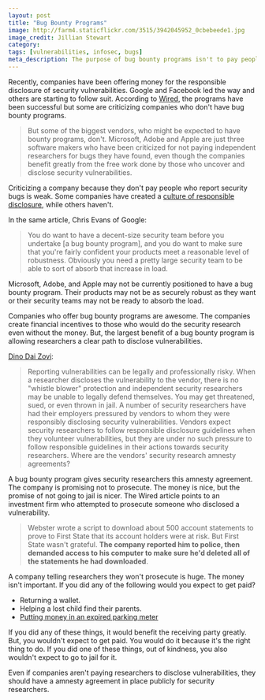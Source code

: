 ```yaml
---
layout: post
title: "Bug Bounty Programs"
image: http://farm4.staticflickr.com/3515/3942045952_0cbebeede1.jpg
image_credit: Jillian Stewart
category: 
tags: [vulnerabilities, infosec, bugs]
meta_description: The purpose of bug bounty programs isn't to pay people. It's to grant legal immunity.
---
```


Recently, companies have been offering money for the responsible disclosure of security vulnerabilities. Google and Facebook led the way and others are starting to follow suit. According to [Wired][1], the programs have been successful but some are criticizing companies who don't have bug bounty programs.

> But some of the biggest vendors, who might be expected to have bounty programs, don't. Microsoft, Adobe and Apple are just three software makers who have been criticized for not paying independent researchers for bugs they have found, even though the companies benefit greatly from the free work done by those who uncover and disclose security vulnerabilities.

Criticizing a company because they don't pay people who report security bugs is weak. Some companies have created a [culture of responsible disclosure][4], while others haven't.

In the same article, Chris Evans of Google:

> You do want to have a decent-size security team before you undertake [a bug bounty program], and you do want to make sure that you're fairly confident your products meet a reasonable level of robustness. Obviously you need a pretty large security team to be able to sort of absorb that increase in load.

Microsoft, Adobe, and Apple may not be currently positioned to have a bug bounty program. Their products may not be as securely robust as they want or their security teams may not be ready to absorb the load.

Companies who offer bug bounty programs are awesome. The companies create financial incentives to those who would do the security research even without the money. But, the largest benefit of a bug bounty program is allowing researchers a clear path to disclose vulnerabilities.

[Dino Dai Zovi][2]:

> Reporting vulnerabilities can be legally and professionally risky.  When a researcher discloses the vulnerability to the vendor, there is no "whistle blower" protection and independent security researchers may be unable to legally defend themselves.  You may get threatened, sued, or even thrown in jail.  A number of security researchers have had their employers pressured by vendors to whom they were responsibly disclosing security vulnerabilities.  Vendors expect security researchers to follow responsible disclosure guidelines when they volunteer vulnerabilities, but they are under no such pressure to follow responsible guidelines in their actions towards security researchers.  Where are the vendors' security research amnesty agreements?

A bug bounty program gives security researchers this amnesty agreement. The company is promising not to prosecute. The money is nice, but the promise of not going to jail is nicer. The Wired article points to an investment firm who attempted to prosecute someone who disclosed a vulnerability.

> Webster wrote a script to download about 500 account statements to prove to First State that its account holders were at risk. But First State wasn't grateful. __The company reported him to police, then demanded access to his computer to make sure he'd deleted all of the statements he had downloaded__.

A company telling researchers they won't prosecute is huge. The money isn't important. If you did any of the following would you expect to get paid?

* Returning a wallet.
* Helping a lost child find their parents.
* [Putting money in an expired parking meter][3]

If you did any of these things, it would benefit the receiving party greatly. But, you wouldn't expect to get paid. You would do it because it's the right thing to do. If you did one of these things, out of kindness, you also wouldn't expect to go to jail for it.

Even if companies aren't paying researchers to disclose vulnerabilities, they should have a amnesty agreement in place publicly for security researchers.

[1]: http://www.wired.com/threatlevel/2012/11/bug-bounties/all/
[2]: http://blog.trailofbits.com/2009/03/22/no-more-free-bugs/
[3]: http://theexpiredmeter.com/2009/04/parking-ticket-geek-arrestedalmost/
[4]: /2012/08/company-culture-is-defined-by-you-and-your-actions/
